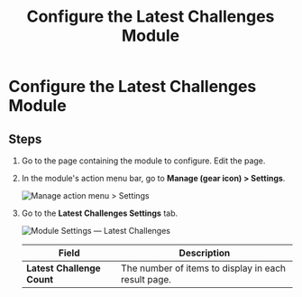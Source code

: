 ﻿---
uid: config-module-latest-challenges
locale: en
title: Configure the Latest Challenges Module
dnneditions: 
dnnversion: 09.02.00
related-topics: configure-module-on-page-pb-all
---

# Configure the Latest Challenges Module

## Steps

1.  Go to the page containing the module to configure. Edit the page.
2.  In the module's action menu bar, go to **Manage (gear icon) \> Settings**.
    
      
    
    ![Manage action menu > Settings](/images/scr-actionmenu-manage-settings.png)
    
      
    
3.  Go to the **Latest Challenges Settings** tab.
    
      
    
    ![Module Settings — Latest Challenges](/images/scr-modulesettings-LatestChallenges.png)
    
      
    
    |**Field**|**Description**|
    |---|---|
    |**Latest Challenge Count**|The number of items to display in each result page.|
